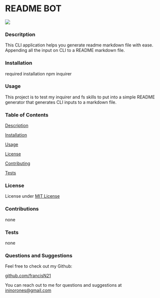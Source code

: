 
# README BOT

![](./utils/READMEBOT.gif)

### Descritption

This CLI application helps you generate readme markdown file with ease. Appending all the input on CLI to a README markdown file.

### Installation

required installation
npm inquirer

### Usage

This project is to test my inquirer and fs skills to put into a simple README generator that generates CLI inputs to a markdown file.

### Table of Contents

  [Description](###Descritption)

  [Installation](###Installation)

  [Usage](###Usage)

  [License](###License)

  [Contributing](###Contributions)

  [Tests](###Tests)

### License

License under [MIT License](License)

### Contributions

none

### Tests

none

### Questions and Suggestions

Feel free to check out my Github:

[github.com/francisN21](https://github.com/francisN21)

You can reach out to me for questions and suggestions at ininorones@gmail.com
